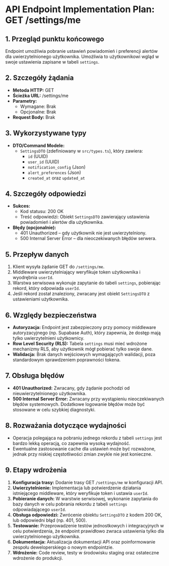 # API Endpoint Implementation Plan: GET /settings/me

## 1. Przegląd punktu końcowego
Endpoint umożliwia pobranie ustawień powiadomień i preferencji alertów dla uwierzytelnionego użytkownika. Umożliwia to użytkownikowi wgląd w swoje ustawienia zapisane w tabeli `settings`.

## 2. Szczegóły żądania
- **Metoda HTTP:** GET
- **Ścieżka URL:** /settings/me
- **Parametry:**
  - Wymagane: Brak
  - Opcjonalne: Brak
- **Request Body:** Brak

## 3. Wykorzystywane typy
- **DTO/Command Modele:**
  - `SettingsDTO` (zdefiniowany w `src/types.ts`), który zawiera:
    - `id` (UUID)
    - `user_id` (UUID)
    - `notification_config` (Json)
    - `alert_preferences` (Json)
    - `created_at` oraz `updated_at`

## 4. Szczegóły odpowiedzi
- **Sukces:**
  - Kod statusu: 200 OK
  - Treść odpowiedzi: Obiekt `SettingsDTO` zawierający ustawienia powiadomień i alertów dla użytkownika.
- **Błędy (opcjonalnie):**
  - 401 Unauthorized – gdy użytkownik nie jest uwierzytelniony.
  - 500 Internal Server Error – dla nieoczekiwanych błędów serwera.

## 5. Przepływ danych
1. Klient wysyła żądanie GET do `/settings/me`.
2. Middleware uwierzytelniający weryfikuje token użytkownika i wyodrębnia `userId`.
3. Warstwa serwisowa wykonuje zapytanie do tabeli `settings`, pobierając rekord, który odpowiada `userId`.
4. Jeśli rekord został znaleziony, zwracany jest obiekt `SettingsDTO` z ustawieniami użytkownika.

## 6. Względy bezpieczeństwa
- **Autoryzacja:** Endpoint jest zabezpieczony przy pomocy middleware autoryzacyjnego (np. Supabase Auth), który zapewnia, że dostęp mają tylko uwierzytelnieni użytkownicy.
- **Row Level Security (RLS):** Tabela `settings` musi mieć wdrożone mechanizmy RLS, aby użytkownik mógł pobierać tylko swoje dane.
- **Walidacja:** Brak danych wejściowych wymagających walidacji, poza standardowym sprawdzeniem poprawności tokena.

## 7. Obsługa błędów
- **401 Unauthorized:** Zwracany, gdy żądanie pochodzi od nieuwierzytelnionego użytkownika.
- **500 Internal Server Error:** Zwracany przy wystąpieniu nieoczekiwanych błędów systemowych. Dodatkowe logowanie błędów może być stosowane w celu szybkiej diagnostyki.

## 8. Rozważania dotyczące wydajności
- Operacja polegająca na pobraniu jednego rekordu z tabeli `settings` jest bardzo lekką operacją, co zapewnia wysoką wydajność.
- Ewentualne zastosowanie cache dla ustawień może być rozważone, jednak przy niskiej częstotliwości zmian zwykle nie jest konieczne.

## 9. Etapy wdrożenia
1. **Konfiguracja trasy:** Dodanie trasy GET `/settings/me` w konfiguracji API.
2. **Uwierzytelnienie:** Implementacja lub potwierdzenie działania istniejącego middleware, który weryfikuje token i ustawia `userId`.
3. **Pobieranie danych:** W warstwie serwisowej, wykonanie zapytania do bazy danych w celu pobrania rekordu z tabeli `settings` odpowiadającego `userId`.
4. **Obsługa odpowiedzi:** Zwrócenie obiektu `SettingsDTO` z kodem 200 OK, lub odpowiedni błąd (np. 401, 500).
5. **Testowanie:** Przeprowadzenie testów jednostkowych i integracyjnych w celu potwierdzenia, że endpoint prawidłowo zwraca ustawienia tylko dla uwierzytelnionego użytkownika.
6. **Dokumentacja:** Aktualizacja dokumentacji API oraz poinformowanie zespołu deweloperskiego o nowym endpointzie.
7. **Wdrożenie:** Code review, testy w środowisku staging oraz ostateczne wdrożenie do produkcji. 
